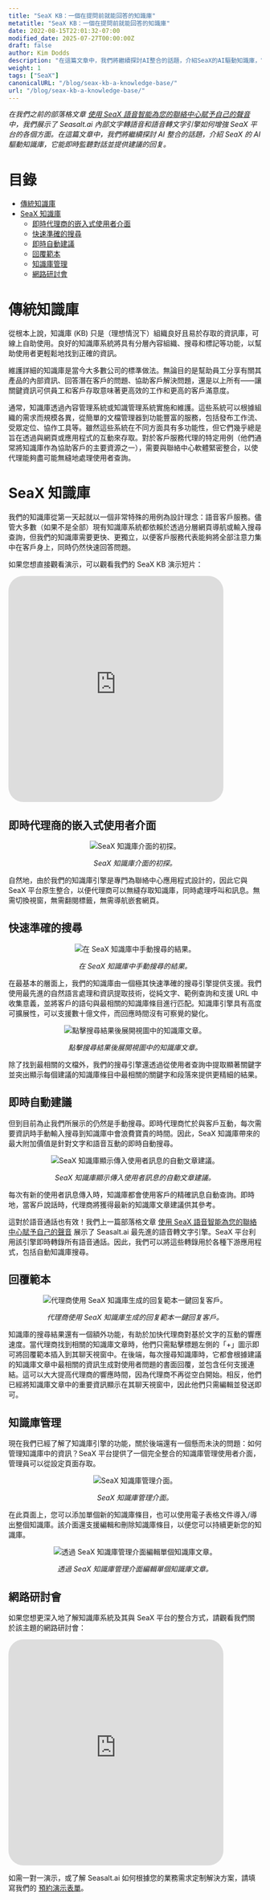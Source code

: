 ```yaml
---
title: "SeaX KB：一個在提問前就能回答的知識庫"
metatitle: "SeaX KB：一個在提問前就能回答的知識庫"
date: 2022-08-15T22:01:32-07:00
modified_date: 2025-07-27T00:00:00Z
draft: false
author: Kim Dodds
description: "在這篇文章中，我們將繼續探討AI整合的話題，介紹SeaX的AI驅動知識庫，它能即時提供建議的回复。"
weight: 1
tags: ["SeaX"]
canonicalURL: "/blog/seax-kb-a-knowledge-base/"
url: "/blog/seax-kb-a-knowledge-base/"
---
```


*在我們之前的部落格文章 [使用 SeaX 語音智能為您的聯絡中心賦予自己的聲音](https://seasalt.ai/blog/21-seax-voice-intelligence/) 中，我們展示了 Seasalt.ai 內部文字轉語音和語音轉文字引擎如何增強 SeaX 平台的各個方面。在這篇文章中，我們將繼續探討 AI 整合的話題，介紹 SeaX 的 AI 驅動知識庫，它能即時監聽對話並提供建議的回复。*

# 目錄
- [傳統知識庫](#the-traditional-knowledge-base)
- [SeaX 知識庫](#seax-knowledge-base)
    - [即時代理商的嵌入式使用者介面](#embedded-user-interface-for-live-agents)
    - [快速準確的搜尋](#fast-and-accurate-search)
    - [即時自動建議](#real-time-automated-suggestions)
    - [回覆範本](#response-templates)
    - [知識庫管理](#kb-management)
    - [網路研討會](#webinar)

# 傳統知識庫

從根本上說，知識庫 (KB) 只是（理想情況下）組織良好且易於存取的資訊庫，可線上自助使用。良好的知識庫系統將具有分層內容組織、搜尋和標記等功能，以幫助使用者更輕鬆地找到正確的資訊。

維護詳細的知識庫是當今大多數公司的標準做法。無論目的是幫助員工分享有關其產品的內部資訊、回答潛在客戶的問題、協助客戶解決問題，還是以上所有——讓關鍵資訊可供員工和客戶存取意味著更高效的工作和更高的客戶滿意度。

通常，知識庫透過內容管理系統或知識管理系統實施和維護。這些系統可以根據組織的需求而規模各異，從簡單的文檔管理器到功能豐富的服務，包括發布工作流、受眾定位、協作工具等。雖然這些系統在不同方面具有多功能性，但它們幾乎總是旨在透過與網頁或應用程式的互動來存取。對於客戶服務代理的特定用例（他們通常將知識庫作為協助客戶的主要資源之一），需要與聯絡中心軟體緊密整合，以使代理能夠盡可能無縫地處理使用者查詢。

# SeaX 知識庫

我們的知識庫從第一天起就以一個非常特殊的用例為設計理念：語音客戶服務。儘管大多數（如果不是全部）現有知識庫系統都依賴於透過分層網頁導航或輸入搜尋查詢，但我們的知識庫需要更快、更獨立，以便客戶服務代表能夠將全部注意力集中在客戶身上，同時仍然快速回答問題。

如果您想直接觀看演示，可以觀看我們的 SeaX KB 演示短片：
<iframe width="85%" height="450px" src="https://www.youtube.com/embed/C_e_gaZHSFA" title="YouTube 影片播放器" frameborder="0" allow="accelerometer; autoplay; clipboard-write; encrypted-media; gyroscope; picture-in-picture" allowfullscreen style="border-radius: 30px;"></iframe>


## 即時代理商的嵌入式使用者介面

<center>
<img src="/images/blog/22-seax-knowledge-base/kb-intro.png" alt="SeaX 知識庫介面的初探。"/>

*SeaX 知識庫介面的初探。*
</center>

自然地，由於我們的知識庫引擎是專門為聯絡中心應用程式設計的，因此它與 SeaX 平台原生整合，以便代理商可以無縫存取知識庫，同時處理呼叫和訊息。無需切換視窗，無需翻閱標籤，無需導航嵌套網頁。

## 快速準確的搜尋

<center>
<img src="/images/blog/22-seax-knowledge-base/kb-manual-search.png" alt="在 SeaX 知識庫中手動搜尋的結果。"/>

*在 SeaX 知識庫中手動搜尋的結果。*
</center>

在最基本的層面上，我們的知識庫由一個極其快速準確的搜尋引擎提供支援。我們使用最先進的自然語言處理和資訊提取技術，從純文字、範例查詢和支援 URL 中收集意義，並將客戶的語句與最相關的知識庫條目進行匹配。知識庫引擎具有高度可擴展性，可以支援數十億文件，而回應時間沒有可察覺的變化。

<center>
<img src="/images/blog/22-seax-knowledge-base/kb-detail.png" alt="點擊搜尋結果後展開視圖中的知識庫文章。"/>

*點擊搜尋結果後展開視圖中的知識庫文章。*
</center>

除了找到最相關的文檔外，我們的搜尋引擎還透過從使用者查詢中提取顯著關鍵字並突出顯示每個建議的知識庫條目中最相關的關鍵字和段落來提供更精細的結果。

## 即時自動建議

但到目前為止我們所展示的仍然是手動搜尋。即時代理商忙於與客戶互動，每次需要資訊時手動輸入搜尋到知識庫中會浪費寶貴的時間。因此，SeaX 知識庫帶來的最大附加價值是針對文字和語音互動的即時自動搜尋。

<center>
<img src="/images/blog/22-seax-knowledge-base/kb-automatic-search.png" alt="SeaX 知識庫顯示傳入使用者訊息的自動文章建議。"/>

*SeaX 知識庫顯示傳入使用者訊息的自動文章建議。*
</center>

每次有新的使用者訊息傳入時，知識庫都會使用客戶的精確訊息自動查詢。即時地，當客戶說話時，代理商將獲得最新的知識庫文章建議供其參考。

這對於語音通話也有效！我們上一篇部落格文章 [使用 SeaX 語音智能為您的聯絡中心賦予自己的聲音](https://seasalt.ai/blog/21-seax-voice-intelligence/) 展示了 Seasalt.ai 最先進的語音轉文字引擎。SeaX 平台利用該引擎即時轉錄所有語音通話。因此，我們可以將這些轉錄用於各種下游應用程式，包括自動知識庫搜尋。

## 回覆範本

<center>
<img src="/images/blog/22-seax-knowledge-base/kb-response-template.png" alt="代理商使用 SeaX 知識庫生成的回复範本一鍵回复客戶。"/>

*代理商使用 SeaX 知識庫生成的回复範本一鍵回复客戶。*
</center>

知識庫的搜尋結果還有一個額外功能，有助於加快代理商對基於文字的互動的響應速度。當代理商找到相關的知識庫文章時，他們只需點擊標題左側的「+」圖示即可將回覆範本插入到其聊天視窗中。在後端，每次搜尋知識庫時，它都會根據建議的知識庫文章中最相關的資訊生成對使用者問題的書面回覆，並包含任何支援連結。這可以大大提高代理商的響應時間，因為代理商不再從空白開始。相反，他們已經將知識庫文章中的重要資訊顯示在其聊天視窗中，因此他們只需編輯並發送即可。


## 知識庫管理

現在我們已經了解了知識庫引擎的功能，關於後端還有一個懸而未決的問題：如何管理知識庫中的資訊？SeaX 平台提供了一個完全整合的知識庫管理使用者介面，管理員可以從設定頁面存取。

<center>
<img src="/images/blog/22-seax-knowledge-base/kb-management.png" alt="SeaX 知識庫管理介面。"/>

*SeaX 知識庫管理介面。*
</center>

在此頁面上，您可以添加單個新的知識庫條目，也可以使用電子表格文件導入/導出整個知識庫。該介面還支援編輯和刪除知識庫條目，以便您可以持續更新您的知識庫。

<center>
<img src="/images/blog/22-seax-knowledge-base/kb-edit.png" alt="透過 SeaX 知識庫管理介面編輯單個知識庫文章。"/>

*透過 SeaX 知識庫管理介面編輯單個知識庫文章。*
</center>

## 網路研討會

如果您想更深入地了解知識庫系統及其與 SeaX 平台的整合方式，請觀看我們關於該主題的網路研討會：
<iframe width="85%" height="450px" src="https://www.youtube.com/embed/FOqQ01fpKQ4" title="YouTube 影片播放器" frameborder="0" allow="accelerometer; autoplay; clipboard-write; encrypted-media; gyroscope; picture-in-picture" allowfullscreen style="border-radius: 30px;"></iframe>

如需一對一演示，或了解 Seasalt.ai 如何根據您的業務需求定制解決方案，請填寫我們的 [預約演示表單](https://meetings.hubspot.com/seasalt-ai/seasalt-meeting)。
